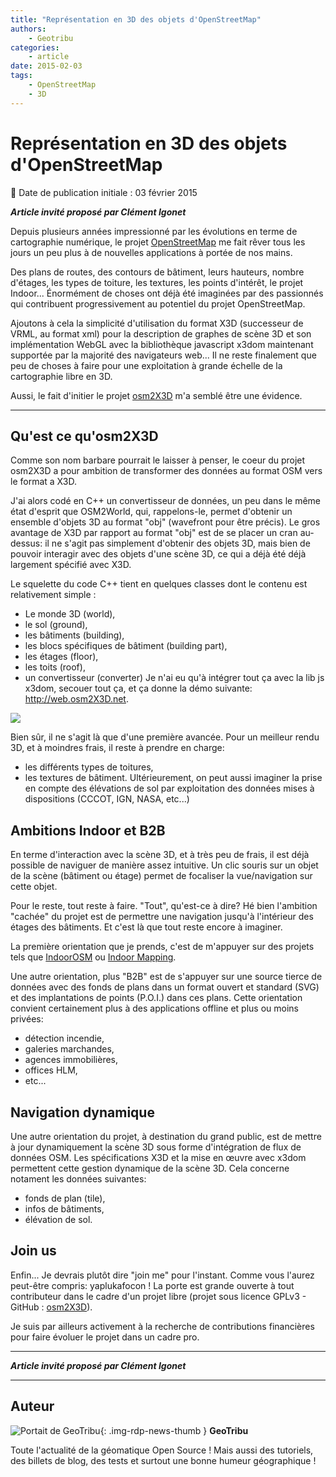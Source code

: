 ```yaml
---
title: "Représentation en 3D des objets d'OpenStreetMap"
authors:
    - Geotribu
categories:
    - article
date: 2015-02-03
tags:
    - OpenStreetMap
    - 3D
---
```


# Représentation en 3D des objets d'OpenStreetMap

:calendar: Date de publication initiale : 03 février 2015

***Article invité proposé par Clément Igonet***

 Depuis plusieurs années impressionné par les évolutions en terme de cartographie numérique, le projet [OpenStreetMap](https://www.openstreetmap.org/) me fait rêver tous les jours un peu plus à de nouvelles applications à portée de nos mains.  

 Des plans de routes, des contours de bâtiment, leurs hauteurs, nombre d'étages, les types de toiture, les textures, les points d'intérêt, le projet Indoor... Énormément de choses ont déjà été imaginées par des passionnés qui contribuent progressivement au potentiel du projet OpenStreetMap.  

 Ajoutons à cela la simplicité d'utilisation du format X3D (successeur de VRML, au format xml) pour la description de graphes de scène 3D et son implémentation WebGL avec la bibliothèque javascript x3dom maintenant supportée par la majorité des navigateurs web... Il ne reste finalement que peu de choses à faire pour une exploitation à grande échelle de la cartographie libre en 3D.  

Aussi, le fait d'initier le projet [osm2X3D](http://web.osm2x3d.net/) m'a semblé être une évidence.

----

## Qu'est ce qu'osm2X3D

Comme son nom barbare pourrait le laisser à penser, le coeur du projet osm2X3D a pour ambition de transformer des données au format OSM vers le format a X3D.  

J'ai alors codé en C++ un convertisseur de données, un peu dans le même état d'esprit que OSM2World, qui, rappelons-le, permet d'obtenir un ensemble d'objets 3D au format "obj" (wavefront pour être précis). Le gros avantage de X3D par rapport au format "obj" est de se placer un cran au-dessus: il ne s'agit pas simplement d'obtenir des objets 3D, mais bien de pouvoir interagir avec des objets d'une scène 3D, ce qui a déjà été déjà largement spécifié avec X3D.  

Le squelette du code C++ tient en quelques classes dont le contenu est relativement simple :

* Le monde 3D (world),
* le sol (ground),
* les bâtiments (building),
* les blocs spécifiques de bâtiment (building part),
* les étages (floor),
* les toits (roof),
* un convertisseur (converter)
Je n'ai eu qu'à intégrer tout ça avec la lib js x3dom, secouer tout ça, et ça donne la démo suivante: <http://web.osm2X3D.net>.

![](https://cdn.geotribu.fr/img/articles-blog-rdp/capture-ecran/osm2x3d.png)

Bien sûr, il ne s'agit là que d'une première avancée. Pour un meilleur rendu 3D, et à moindres frais, il reste à prendre en charge:

* les différents types de toitures,
* les textures de bâtiment.
Ultérieurement, on peut aussi imaginer la prise en compte des élévations de sol par exploitation des données mises à dispositions (CCCOT, IGN, NASA, etc...)

## Ambitions Indoor et B2B

En terme d'interaction avec la scène 3D, et à très peu de frais, il est déjà possible de naviguer de manière assez intuitive. Un clic souris sur un objet de la scène (bâtiment ou étage) permet de focaliser la vue/navigation sur cette objet.

Pour le reste, tout reste à faire. "Tout", qu'est-ce à dire? Hé bien l'ambition "cachée" du projet est de permettre une navigation jusqu'à l'intérieur des étages des bâtiments. Et c'est là que tout reste encore à imaginer.

La première orientation que je prends, c'est de m'appuyer sur des projets tels que [IndoorOSM](https://wiki.openstreetmap.org/wiki/IndoorOSM) ou [Indoor Mapping](https://wiki.openstreetmap.org/wiki/Indoor_Mapping).  

Une autre orientation, plus "B2B" est de s'appuyer sur une source tierce de données avec des fonds de plans dans un format ouvert et standard (SVG) et des implantations de points (P.O.I.) dans ces plans. Cette orientation convient certainement plus à des applications offline et plus ou moins privées:

* détection incendie,
* galeries marchandes,
* agences immobilières,
* offices HLM,
* etc...

## Navigation dynamique

Une autre orientation du projet, à destination du grand public, est de mettre à jour dynamiquement la scène 3D sous forme d'intégration de flux de données OSM. Les spécifications X3D et la mise en œuvre avec x3dom permettent cette gestion dynamique de la scène 3D. Cela concerne notament les données suivantes:

* fonds de plan (tile),
* infos de bâtiments,
* élévation de sol.

## Join us

Enfin... Je devrais plutôt dire "join me" pour l'instant. Comme vous l'aurez peut-être compris: yaplukafocon ! La porte est grande ouverte à tout contributeur dans le cadre d'un projet libre (projet sous licence GPLv3 - GitHub : [osm2X3D](https://github.com/clement-igonet/osm2x3d)).  

Je suis par ailleurs activement à la recherche de contributions financières pour faire évoluer le projet dans un cadre pro.

-----  
***Article invité proposé par Clément Igonet***

----

## Auteur

![Portait de GeoTribu](https://cdn.geotribu.fr/img/internal/charte/geotribu_logo_64x64.png){: .img-rdp-news-thumb }
**GeoTribu**

Toute l'actualité de la géomatique Open Source ! Mais aussi des tutoriels, des billets de blog, des tests et surtout une bonne humeur géographique !
